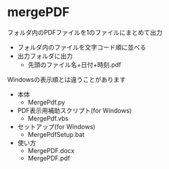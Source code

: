 # mergePDF
フォルダ内のPDFファイルを1のファイルにまとめて出力
- フォルダ内のファイルを文字コード順に並べる
- 出力フォルダに出力
  - 先頭のファイル名+日付+時刻.pdf

Windowsの表示順とは違うことがあります

- 本体
  - MergePdf.py
- PDF表示用補助スクリプト(for Windows)
  - MergePdf.vbs
- セットアップ(for Windows)
  - MergePdfSetup.bat
- 使い方
  - MergePDF.docx
  - MergePDF.pdf
